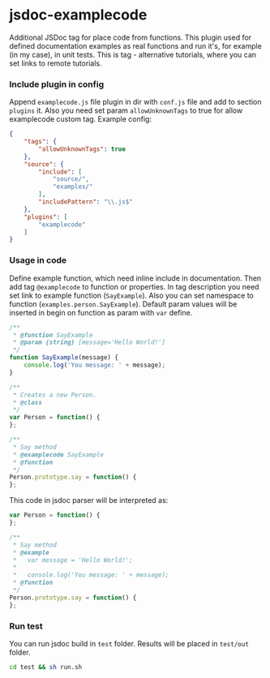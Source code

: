 jsdoc-examplecode
=================

Additional JSDoc tag for place code from functions. This plugin used for defined documentation examples as real
functions and run it's, for example (in my case), in unit tests. This is tag - alternative tutorials, where you
can set links to remote tutorials.

### Include plugin in config

Append `examplecode.js` file plugin in dir with `conf.js` file and add to section `plugins` it.
Also you need set param `allowUnknownTags` to true for allow examplecode custom tag. Example config:

```json
{
    "tags": {
        "allowUnknownTags": true
    },
    "source": {
		"include": [
		    "source/",
            "examples/"
		],
        "includePattern": "\\.js$"
    },
    "plugins": [
		"examplecode"
	]
}
```

### Usage in code

Define example function, which need inline include in documentation. Then add tag `@examplecode` to
function or properties. In tag description you need set link to example function (`SayExample`).
Also you can set namespace to function (`examples.person.SayExample`).
Default param values will be inserted in begin on function as param with `var` define.

```js
/**
 * @function SayExample
 * @param {string} [message='Hello World!']
 */
function SayExample(message) {
	console.log('You message: ' + message);
}

/**
 * Creates a new Person.
 * @class
 */
var Person = function() {
};

/**
 * Say method
 * @examplecode SayExample
 * @function
 */
Person.prototype.say = function() {
};
```

This code in jsdoc parser will be interpreted as:

```js
var Person = function() {
};

/**
 * Say method
 * @example
 *   var message = 'Hello World!';
 * 
 *   console.log('You message: ' + message);
 * @function
 */
Person.prototype.say = function() {
};
```

### Run test

You can run jsdoc build in `test` folder. Results will be placed in `test/out` folder.

```sh
cd test && sh run.sh
```
